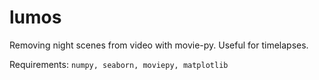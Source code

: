 # lumos
Removing night scenes from video with movie-py. Useful for timelapses.

Requirements:
`numpy, seaborn, moviepy, matplotlib`
